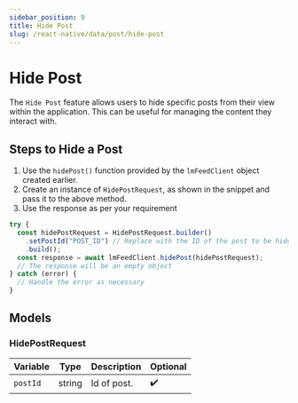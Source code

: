 ```yaml
---
sidebar_position: 9
title: Hide Post
slug: /react-native/data/post/hide-post
---
```


# Hide Post

The `Hide Post` feature allows users to hide specific posts from their view within the application. This can be useful for managing the content they interact with.

## Steps to Hide a Post

1. Use the `hidePost()` function provided by the `lmFeedClient` object created earlier.
2. Create an instance of `HidePostRequest`, as shown in the snippet and pass it to the above method.
3. Use the response as per your requirement

```js
try {
  const hidePostRequest = HidePostRequest.builder()
    .setPostId("POST_ID") // Replace with the ID of the post to be hidden
    .build();
  const response = await lmFeedClient.hidePost(hidePostRequest);
  // The response will be an empty object
} catch (error) {
  // Handle the error as necessary
}
```

## Models

### HidePostRequest

| Variable | Type   | Description | Optional           |
| -------- | ------ | ----------- | ------------------ |
| `postId` | string | Id of post. | :heavy_check_mark: |
